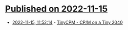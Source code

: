 # [Published on 2022-11-15](index.md)

* [2022-11-15, 11:52:14](https://lobste.rs/s/toilv4/tinycpm_cp_m_on_tiny_2040) - [TinyCPM - CP/M on a Tiny 2040](https://www.kianryan.co.uk/2022-11-14-tiny-cpm/)

